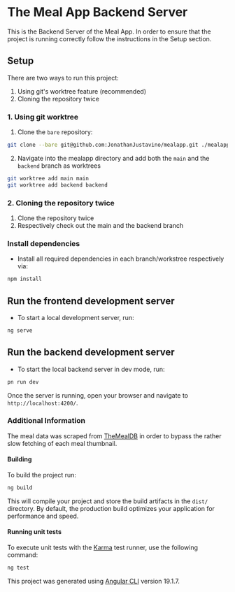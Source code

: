 # The Meal App Backend Server

This is the Backend Server of the Meal App. In order to ensure that the project is running correctly follow
the instructions in the Setup section.

## Setup

There are two ways to run this project:

1. Using git's worktree feature (recommended)
2. Cloning the repository twice

### 1. Using git worktree

1. Clone the `bare` repository:
```bash
git clone --bare git@github.com:JonathanJustavino/mealapp.git ./mealapp/.git/
```

2. Navigate into the mealapp directory and add both the `main` and the `backend` branch as worktrees
```bash
git worktree add main main
git worktree add backend backend
```

### 2. Cloning the repository twice

1. Clone the repository twice
2. Respectively check out the main and the backend branch


### Install dependencies

- Install all required dependencies in each branch/workstree respectively via:
```bash
npm install
```

## Run the frontend development server

- To start a local development server, run:

```bash
ng serve
```

## Run the backend development server

- To start the local backend server in dev mode, run:
```zsh
pn run dev
```

Once the server is running, open your browser and navigate to `http://localhost:4200/`.

### Additional Information

The meal data was scraped from [TheMealDB](https://www.themealdb.com/)
in order to bypass the rather slow fetching of each meal thumbnail.

#### Building

To build the project run:

```bash
ng build
```

This will compile your project and store the build artifacts in the `dist/` directory. By default, the production build optimizes your application for performance and speed.

#### Running unit tests

To execute unit tests with the [Karma](https://karma-runner.github.io) test runner, use the following command:

```bash
ng test
```

This project was generated using [Angular CLI](https://github.com/angular/angular-cli) version 19.1.7.
